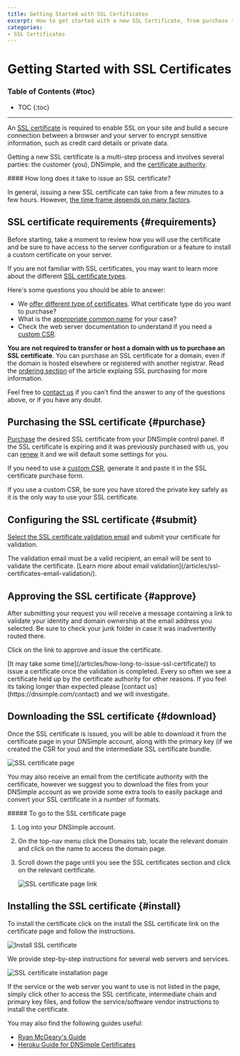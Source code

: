 ```yaml
---
title: Getting Started with SSL Certificates
excerpt: How to get started with a new SSL Certificate, from purchase to setup.
categories:
- SSL Certificates
---
```


# Getting Started with SSL Certificates

### Table of Contents {#toc}

* TOC
{:toc}

---

An [SSL certificate](/articles/ssl-certificates/) is required to enable SSL on your site and build a secure connection between a browser and your server to encrypt sensitive information, such as credit card details or private data.

Getting a new SSL certificate is a multi-step process and involves several parties: the customer (you), DNSimple, and the [certificate authority](/articles/what-is-certificate-authority/).

<note>
#### How long does it take to issue an SSL certificate?

In general, issuing a new SSL certificate can take from a few minutes to a few hours. However, [the time frame depends on many factors](/articles/how-long-to-issue-ssl-certificate/).
</note>

## SSL certificate requirements {#requirements}

Before starting, take a moment to review how you will use the certificate and be sure to have access to the server configuration or a feature to install a custom certificate on your server.

If you are not familiar with SSL certificates, you may want to learn more about the different [SSL certificate types](/articles/ssl-certificates-types/).

Here's some questions you should be able to answer:

- We [offer different type of certificates](/articles/ssl-certificates/). What certificate type do you want to purchase?
- What is the [appropriate common name](/articles/ssl-certificate-hostname/) for your case?
- Check the web server documentation to understand if you need a [custom CSR](/articles/what-is-csr/).

**You are not required to transfer or host a domain with us to purchase an SSL certificate**. You can purchase an SSL certificate for a domain, even if the domain is hosted elsewhere or registered with another registrar. Read the [ordering section](/articles/purchasing-ssl-certificates#order) of the article explaing SSL purchasing for more information.

Feel free to [contact us](https://dnsimple.com/contact) if you can't find the answer to any of the questions above, or if you have any doubt.

## Purchasing the SSL certificate {#purchase}

[Purchase](/articles/purchasing-ssl-certificates/) the desired SSL certificate from your DNSimple control panel. If the SSL certificate is expiring and it was previously purchased with us, you can [renew](/articles/renewing-ssl-certificates/) it and we will default some settings for you.

If you need to use a [custom CSR](/articles/what-is-csr/), generate it and paste it in the SSL certificate purchase form.

<warning>
If you use a custom CSR, be sure you have stored the private key safely as it is the only way to use your SSL certificate.
</warning>

## Configuring the SSL certificate {#submit}

[Select the SSL certificate validation email](/articles/ssl-certificates-email-validation/#select-email) and submit your certificate for validation.

<warning>
The validation email must be a valid recipient, an email will be sent to validate the certificate. [Learn more about email validation](/articles/ssl-certificates-email-validation/).
</warning>

## Approving the SSL certificate {#approve}

After submitting your request you will receive a message containing a link to validate your identity and domain ownership at the email address you selected. Be sure to check your junk folder in case it was inadvertently routed there.

Click on the link to approve and issue the certificate.

<note>
[It may take some time](/articles/how-long-to-issue-ssl-certificate/) to issue a certificate once the validation is completed. Every so often we see a certificate held up by the certificate authority for other reasons. If you feel its taking longer than expected please [contact us](https://dnsimple.com/contact) and we will investigate.
</note>


## Downloading the SSL certificate {#download}

Once the SSL certificate is issued, you will be able to download it from the certificate page in your DNSimple account, along with the primary key (if we created the CSR for you) and the intermediate SSL certificate bundle.

![SSL certificate page](/files/ssl-certificate-page.png)

You may also receive an email from the certificate authority with the certificate, however we suggest you to download the files from your DNSimple account as we provide some extra tools to easily package and convert your SSL certificate in a number of formats.

<div class="section-steps" markdown="1">
##### To go to the SSL certificate page

1.  Log into your DNSimple account.
1.  On the top-nav menu click the <label>Domains</label> tab, locate the relevant domain and click on the name to access the domain page.
1.  Scroll down the page until you see the <label>SSL certificates</label> section and click on the relevant certificate.

    ![SSL certificate page link](/files/domain-view-ssl-certificate-link.png)

</div>


## Installing the SSL certificate {#install}

To install the certificate click on the <label>install the SSL certificate</label> link on the certificate page and follow the instructions.

![Install SSL certificate](/files/ssl-certificate-install-link.png)

We provide step-by-step instructions for several web servers and services.

![SSL certificate installation page](/files/ssl-certificate-installation-page.png)

If the service or the web server you want to use is not listed in the page, simply click <label>other</label> to access the SSL certificate, intermediate chain and primary key files, and follow the service/software vendor instructions to install the certificate.

You may also find the following guides useful:

- [Ryan McGeary's Guide](http://ryan.mcgeary.org/2011/09/16/how-to-add-a-dnsimple-ssl-certificate-to-heroku/)
- [Heroku Guide for DNSimple Certificates](https://devcenter.heroku.com/articles/ssl-certificate-dnsimple)
